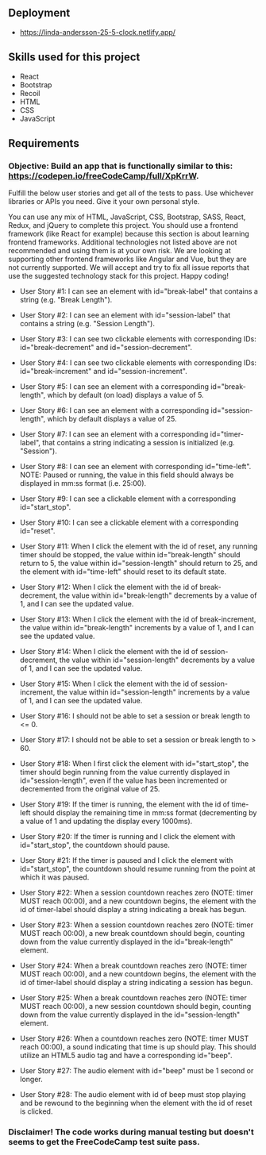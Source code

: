 ## Deployment
* https://linda-andersson-25-5-clock.netlify.app/ 

## Skills used for this project
* React
* Bootstrap
* Recoil
* HTML
* CSS
* JavaScript

## Requirements

### Objective: Build an app that is functionally similar to this: https://codepen.io/freeCodeCamp/full/XpKrrW.

Fulfill the below user stories and get all of the tests to pass. Use whichever libraries or APIs you need. Give it your own personal style.

You can use any mix of HTML, JavaScript, CSS, Bootstrap, SASS, React, Redux, and jQuery to complete this project. You should use a frontend framework (like React for example) because this section is about learning frontend frameworks. Additional technologies not listed above are not recommended and using them is at your own risk. We are looking at supporting other frontend frameworks like Angular and Vue, but they are not currently supported. We will accept and try to fix all issue reports that use the suggested technology stack for this project. Happy coding!

* User Story #1: I can see an element with id="break-label" that contains a string (e.g. "Break Length").

* User Story #2: I can see an element with id="session-label" that contains a string (e.g. "Session Length").

* User Story #3: I can see two clickable elements with corresponding IDs: id="break-decrement" and id="session-decrement".

* User Story #4: I can see two clickable elements with corresponding IDs: id="break-increment" and id="session-increment".

* User Story #5: I can see an element with a corresponding id="break-length", which by default (on load) displays a value of 5.

* User Story #6: I can see an element with a corresponding id="session-length", which by default displays a value of 25.

* User Story #7: I can see an element with a corresponding id="timer-label", that contains a string indicating a session is initialized (e.g. "Session").

* User Story #8: I can see an element with corresponding id="time-left". NOTE: Paused or running, the value in this field should always be displayed in mm:ss format (i.e. 25:00).

* User Story #9: I can see a clickable element with a corresponding id="start_stop".

* User Story #10: I can see a clickable element with a corresponding id="reset".

* User Story #11: When I click the element with the id of reset, any running timer should be stopped, the value within id="break-length" should return to 5, the value within id="session-length" should return to 25, and the element with id="time-left" should reset to its default state.

* User Story #12: When I click the element with the id of break-decrement, the value within id="break-length" decrements by a value of 1, and I can see the updated value.

* User Story #13: When I click the element with the id of break-increment, the value within id="break-length" increments by a value of 1, and I can see the updated value.

* User Story #14: When I click the element with the id of session-decrement, the value within id="session-length" decrements by a value of 1, and I can see the updated value.

* User Story #15: When I click the element with the id of session-increment, the value within id="session-length" increments by a value of 1, and I can see the updated value.

* User Story #16: I should not be able to set a session or break length to <= 0.

* User Story #17: I should not be able to set a session or break length to > 60.

* User Story #18: When I first click the element with id="start_stop", the timer should begin running from the value currently displayed in id="session-length", even if the value has been incremented or decremented from the original value of 25.

* User Story #19: If the timer is running, the element with the id of time-left should display the remaining time in mm:ss format (decrementing by a value of 1 and updating the display every 1000ms).

* User Story #20: If the timer is running and I click the element with id="start_stop", the countdown should pause.

* User Story #21: If the timer is paused and I click the element with id="start_stop", the countdown should resume running from the point at which it was paused.

* User Story #22: When a session countdown reaches zero (NOTE: timer MUST reach 00:00), and a new countdown begins, the element with the id of timer-label should display a string indicating a break has begun.

* User Story #23: When a session countdown reaches zero (NOTE: timer MUST reach 00:00), a new break countdown should begin, counting down from the value currently displayed in the id="break-length" element.

* User Story #24: When a break countdown reaches zero (NOTE: timer MUST reach 00:00), and a new countdown begins, the element with the id of timer-label should display a string indicating a session has begun.

* User Story #25: When a break countdown reaches zero (NOTE: timer MUST reach 00:00), a new session countdown should begin, counting down from the value currently displayed in the id="session-length" element.

* User Story #26: When a countdown reaches zero (NOTE: timer MUST reach 00:00), a sound indicating that time is up should play. This should utilize an HTML5 audio tag and have a corresponding id="beep".

* User Story #27: The audio element with id="beep" must be 1 second or longer.

* User Story #28: The audio element with id of beep must stop playing and be rewound to the beginning when the element with the id of reset is clicked.

### Disclaimer! The code works during manual testing but doesn't seems to get the FreeCodeCamp test suite pass. 